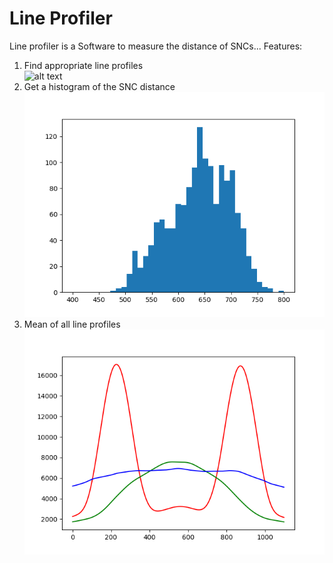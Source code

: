 # Line Profiler

Line profiler is a Software to measure the distance of SNCs...
Features:
1. Find appropriate line profiles <br />
![alt text](https://github.com/super-resolution/line_profiler/blob/master/images/profiles.tif)
2. Get a histogram of the SNC distance <br />
![alt text](https://github.com/super-resolution/line_profiler/blob/master/images/Histogram.png)
3. Mean of all line profiles <br />
![alt text](https://github.com/super-resolution/line_profiler/blob/master/images/profiles.png)